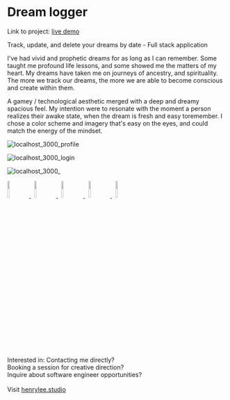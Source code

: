 # Dream logger

Link to project: <a target="_blank" href="https://dream-logger.up.railway.app/">live demo</a>

Track, update, and delete your dreams by date - Full stack application

I've had vivid and prophetic dreams for as long as I can remember. Some taught me profound life lessons, and some showed me the matters of my heart. My dreams have taken me on journeys of ancestry, and spirituality. The more we track our dreams, the more we are able to become conscious and create within them.

A gamey / technological aesthetic merged with a deep and dreamy spacious feel. My intention were to resonate with the moment a person realizes their awake state, when the dream is fresh and easy toremember. I chose a color scheme and imagery that's easy on the eyes, and could match the energy of the mindset.

![localhost_3000_profile](https://user-images.githubusercontent.com/101936420/172062223-c5b3fe18-1dc2-451c-8bfa-817e2751b569.png)

![localhost_3000_login](https://user-images.githubusercontent.com/101936420/172062252-f080f9c2-23d4-44f8-b65f-5b655fd25a08.png)

![localhost_3000_](https://user-images.githubusercontent.com/101936420/172062260-b55c3f39-af2a-466d-afec-04609acc0f59.png)

<p align="left">
  <a href="https://henrylee.studio/" target="_blank">
    <img src="https://user-images.githubusercontent.com/101936420/172000054-7df36c23-7223-488f-8ecd-9f6bb4a79ff4.png" width="10%"/>
  </a>
&nbsp
  <a href="https://www.linkedin.com/in/henry-lee-studio/" target="_blank">
    <img src="https://user-images.githubusercontent.com/101936420/172000064-68bffe39-7735-44bf-8b9e-5228913c5eed.png" width="10%"/>
  </a>
&nbsp
  <a href="https://twitter.com/henryleestudio" target="_blank">
    <img src="https://user-images.githubusercontent.com/101936420/172000066-76823694-4946-4c18-9b6c-866c9428a49c.png" width="10%"/>
  </a>
&nbsp
  <a href="https://angel.co/u/henry-lee-studio" target="_blank">
      <img src="https://user-images.githubusercontent.com/101936420/172000074-c75d3108-337c-4756-8a45-f05912613242.png" width="10%"/>
  </a>
&nbsp
   <a href="https://henrylee.studio/images/resume/henry-lee-resume-shopify-design-development.pdf" target="_blank">
      <img src="https://user-images.githubusercontent.com/101936420/172000081-20e4d8e7-7785-4e19-94a9-4be5cf40506c.png" width="10%"/>
  </a>
  </p>

<section margin-left:50px;>
Interested in:
Contacting me directly? <br>
Booking a session for creative direction? <br>
Inquire about software engineer opportunities? <br>
<br>
Visit <a href = "https://henrylee.studio/">henrylee.studio</a>
</section>
